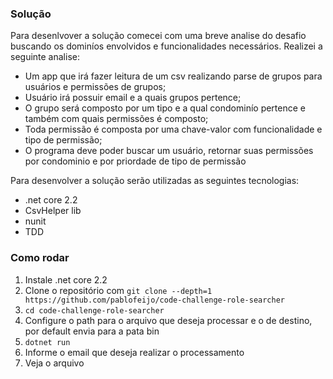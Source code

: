 ### Solução
Para desenlvover a solução comecei com uma breve analise do desafio buscando os 
dominíos envolvidos e funcionalidades necessários. Realizei a seguinte analise:

- Um app que irá fazer leitura de um csv realizando parse de grupos para usuários e permissões de grupos;
- Usuário irá possuir email e a quais grupos pertence;
- O grupo será composto por um tipo e a qual condominío pertence e também com quais permissões é composto;
- Toda permissão é composta por uma chave-valor com funcionalidade e tipo de permissão;
- O programa deve poder buscar um usuário, retornar suas permissões por condominio e por priordade de tipo de permissão

Para desenvolver a solução serão utilizadas as seguintes tecnologias:

- .net core 2.2
- CsvHelper lib
- nunit
- TDD

### Como rodar

1. Instale .net core 2.2
2. Clone o repositório com `git clone --depth=1 https://github.com/pablofeijo/code-challenge-role-searcher`
3. `cd code-challenge-role-searcher`
4. Configure o path para o arquivo que deseja processar e o de destino, por default envia para a pata bin
4. `dotnet run`
5. Informe o email que deseja realizar o processamento
6. Veja o arquivo